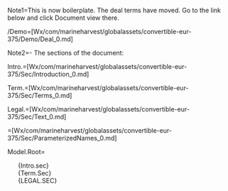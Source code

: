 Note1=This is now boilerplate.  The deal terms have moved.  Go to the link below and click Document view there.

/Demo=[Wx/com/marineharvest/globalassets/convertible-eur-375/Demo/Deal_0.md]

Note2=- The sections of the document:

Intro.=[Wx/com/marineharvest/globalassets/convertible-eur-375/Sec/Introduction_0.md]

Term.=[Wx/com/marineharvest/globalassets/convertible-eur-375/Sec/Terms_0.md]

Legal.=[Wx/com/marineharvest/globalassets/convertible-eur-375/Sec/Text_0.md]

=[Wx/com/marineharvest/globalassets/convertible-eur-375/Sec/ParameterizedNames_0.md]

Model.Root=<ul type="none"><li>{Intro.sec}<li>{Term.Sec}<li><div style="text-transform:uppercase">{Legal.Sec}</div></ul>
